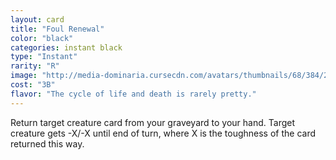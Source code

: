 ```yaml
---
layout: card
title: "Foul Renewal"
color: "black"
categories: instant black
type: "Instant"
rarity: "R"
image: "http://media-dominaria.cursecdn.com/avatars/thumbnails/68/384/200/283/635618468010429749.png"
cost: "3B"
flavor: "The cycle of life and death is rarely pretty."
---
```


Return target creature card from your graveyard to your hand. Target creature gets -X/-X until end of turn, where X is the toughness of the card returned this way.
